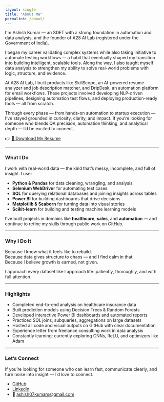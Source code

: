 ```yaml
---
layout: single
title: "About Me"
permalink: /about/
---
```



I'm Ashish Kumar — an SDET with a strong foundation in automation and data analysis, and the founder of A28 AI Lab (registered under the Government of India).

I began my career validating complex systems while also taking initiative to automate testing workflows — a habit that eventually shaped my transition into building intelligent, scalable tools. Along the way, I also taught myself data analysis to strengthen my ability to solve real-world problems with logic, structure, and evidence.

At A28 AI Lab, I built products like SkillScope, an AI-powered resume analyzer and job description matcher, and DripDesk, an automation platform for email workflows. These projects involved developing NLP-driven pipelines, designing automation test flows, and deploying production-ready tools — all from scratch.

Through every phase — from hands-on automation to startup execution — I’ve stayed grounded in curiosity, clarity, and impact. If you're looking for someone who blends QA precision, automation thinking, and analytical depth — I’d be excited to connect.

👉 [📄 Download My Resume](/assets/Resume.pdf)

---

### What I Do

I work with real-world data — the kind that’s messy, incomplete, and full of insight. I use:

- **Python & Pandas** for data cleaning, wrangling, and analysis  
- **Selenium WebDriver** for automating test cases
- **SQL** for querying relational databases and joining insights across tables  
- **Power BI** for building dashboards that drive decisions  
- **Matplotlib & Seaborn** for turning data into visual stories  
- **Scikit-learn** for building and testing machine learning models  

I’ve built projects in domains like **healthcare**, **sales**, and **automation** — and continue to refine my skills through public work on GitHub.

---

### Why I Do It

Because I know what it feels like to rebuild.  
Because data gives structure to chaos — and I find calm in that.  
Because I believe growth is earned, not given.

I approach every dataset like I approach life: patiently, thoroughly, and with full attention.

---

### Highlights

- Completed end-to-end analysis on healthcare insurance data  
- Built prediction models using Decision Trees & Random Forests  
- Developed interactive Power BI dashboards and automated reports  
- Practiced SQL joins, subqueries, aggregations on large datasets  
- Hosted all code and visual outputs on GitHub with clear documentation  
- Experience letter from freelance consulting work in data analysis  
- Constantly learning: currently exploring CNNs, ReLU, and optimizers like Adam

---

### Let’s Connect

If you’re looking for someone who can learn fast, communicate clearly, and turn noise into insight — I’d love to connect.

- [GitHub](https://github.com/ashishkumar-data)
- [LinkedIn](linkedin.com/in/ashish-sa-kumar)
- 📧 ashish07kumars@gmail.com